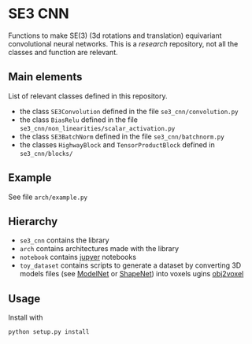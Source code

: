 # SE3 CNN

Functions to make SE(3) (3d rotations and translation) equivariant convolutional neural networks.
This is a *research* repository, not all the classes and function are relevant.

## Main elements

List of relevant classes defined in this repository.

- the class `SE3Convolution` defined in the file `se3_cnn/convolution.py`
- the class `BiasRelu` defined in the file `se3_cnn/non_linearities/scalar_activation.py`
- the class `SE3BatchNorm` defined in the file `se3_cnn/batchnorm.py`
- the classes `HighwayBlock` and `TensorProductBlock` defined in `se3_cnn/blocks/`

## Example

See file `arch/example.py`

## Hierarchy

- `se3_cnn` contains the library
- `arch` contains architectures made with the library
- `notebook` contains [jupyer](http://jupyter.org/) notebooks
- `toy_dataset` contains scripts to generate a dataset by converting 3D models files (see [ModelNet](http://modelnet.cs.princeton.edu/) or [ShapeNet](https://www.shapenet.org/)) into voxels ugins [obj2voxel](https://github.com/antigol/obj2voxel)

## Usage

Install with
```
python setup.py install
```

